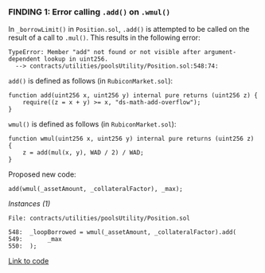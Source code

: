 ### FINDING 1: Error calling `.add()` on `.wmul()`

In `_borrowLimit()` in `Position.sol`, `.add()` is attempted to be called on the result of a call to `.mul()`. This results in the following error:
```
TypeError: Member "add" not found or not visible after argument-dependent lookup in uint256.
  --> contracts/utilities/poolsUtility/Position.sol:548:74:
``` 

`add()` is defined as follows (in `RubiconMarket.sol`):
```solidity
function add(uint256 x, uint256 y) internal pure returns (uint256 z) {
    require((z = x + y) >= x, "ds-math-add-overflow");
}
```

`wmul()` is defined as follows (in `RubiconMarket.sol`):
```solidity
function wmul(uint256 x, uint256 y) internal pure returns (uint256 z) {
    z = add(mul(x, y), WAD / 2) / WAD;
}
```


Proposed new code:
```solidity
add(wmul(_assetAmount, _collateralFactor), _max);
```

*Instances (1)*
```solidity
File: contracts/utilities/poolsUtility/Position.sol

548:  _loopBorrowed = wmul(_assetAmount, _collateralFactor).add(
549:       _max
550:  );
```
[Link to code](https://github.com/code-423n4/2023-04-rubicon/tree/main/contracts/utilities/poolsUtility/Position.sol)